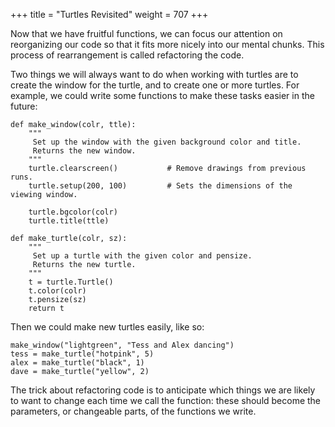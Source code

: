 +++
title = "Turtles Revisited"
weight = 707
+++

Now that we have fruitful functions, we can focus our attention on reorganizing our code so that it fits more nicely into our mental chunks. This process of rearrangement is called refactoring the code.

Two things we will always want to do when working with turtles are to create the window for the turtle, and to create one or more turtles. For example, we could write some functions to make these tasks easier in the future:

```
def make_window(colr, ttle):
    """
     Set up the window with the given background color and title.
     Returns the new window.
    """
    turtle.clearscreen()           # Remove drawings from previous runs.
    turtle.setup(200, 100)         # Sets the dimensions of the viewing window.
    
    turtle.bgcolor(colr)
    turtle.title(ttle)

def make_turtle(colr, sz):
    """
     Set up a turtle with the given color and pensize.
     Returns the new turtle.
    """
    t = turtle.Turtle()
    t.color(colr)
    t.pensize(sz)
    return t
```

Then we could make new turtles easily, like so:

```
make_window("lightgreen", "Tess and Alex dancing")
tess = make_turtle("hotpink", 5)
alex = make_turtle("black", 1)
dave = make_turtle("yellow", 2)
```

The trick about refactoring code is to anticipate which things we are likely to want to change each time we call the function: these should become the parameters, or changeable parts, of the functions we write.